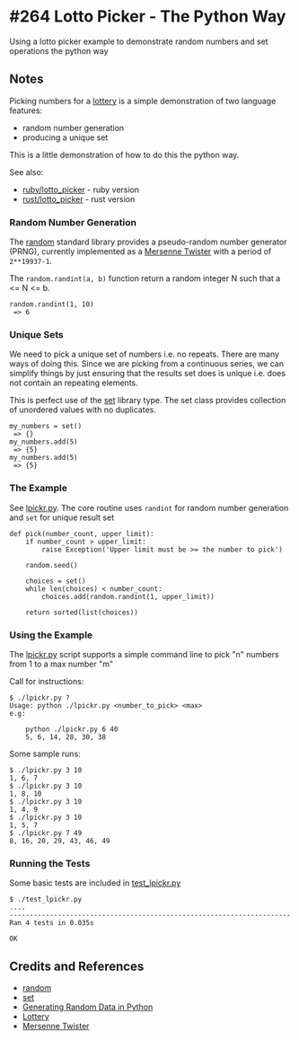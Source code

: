 # #264 Lotto Picker - The Python Way

Using a lotto picker example to demonstrate random numbers and set operations the python way

## Notes

Picking numbers for a [lottery](https://en.wikipedia.org/wiki/Lottery)
is a simple demonstration of two language features:

* random number generation
* producing a unique set

This is a little demonstration of how to do this the python way.

See also:

* [ruby/lotto_picker](../../ruby/lotto_picker) - ruby version
* [rust/lotto_picker](../../rust/lotto_picker) - rust version

### Random Number Generation

The [random](https://docs.python.org/3/library/random.html) standard library provides a
pseudo-random number generator (PRNG), currently implemented as a
[Mersenne Twister](https://en.wikipedia.org/wiki/Mersenne_Twister)
with a period of `2**19937-1`.

The  `random.randint(a, b)` function
return a random integer N such that a <= N <= b.

    random.randint(1, 10)
     => 6

### Unique Sets

We need to pick a unique set of numbers i.e. no repeats. There are many ways of doing this.
Since we are picking from a continuous series, we can simplify things by just ensuring that the results set
does is unique i.e. does not contain an repeating elements.

This is perfect use of the [set](https://docs.python.org/3/library/stdtypes.html#set) library type.
The set class provides collection of unordered values with no duplicates.

    my_numbers = set()
     => {}
    my_numbers.add(5)
     => {5}
    my_numbers.add(5)
     => {5}

### The Example

See [lpickr.py](./lpickr.py).
The core routine uses
`randint` for random number generation and
`set` for unique result set

    def pick(number_count, upper_limit):
        if number_count > upper_limit:
            raise Exception('Upper limit must be >= the number to pick')

        random.seed()

        choices = set()
        while len(choices) < number_count:
            choices.add(random.randint(1, upper_limit))

        return sorted(list(choices))

### Using the Example

The [lpickr.py](./lpickr.py) script supports a simple command line to pick "n" numbers from 1 to a max number "m"

Call for instructions:

    $ ./lpickr.py ?
    Usage: python ./lpickr.py <number_to_pick> <max>
    e.g:

        python ./lpickr.py 6 40
        5, 6, 14, 28, 30, 38

Some sample runs:

    $ ./lpickr.py 3 10
    1, 6, 7
    $ ./lpickr.py 3 10
    1, 8, 10
    $ ./lpickr.py 3 10
    1, 4, 9
    $ ./lpickr.py 3 10
    1, 5, 7
    $ ./lpickr.py 7 49
    8, 16, 20, 29, 43, 46, 49

### Running the Tests

Some basic tests are included in [test_lpickr.py ](./test_lpickr.py )

    $ ./test_lpickr.py
    ....
    ----------------------------------------------------------------------
    Ran 4 tests in 0.035s

    OK

## Credits and References

* [random](https://docs.python.org/3/library/random.html)
* [set](https://docs.python.org/3/library/stdtypes.html#set)
* [Generating Random Data in Python](https://realpython.com/python-random/)
* [Lottery](https://en.wikipedia.org/wiki/Lottery)
* [Mersenne Twister](https://en.wikipedia.org/wiki/Mersenne_Twister)
